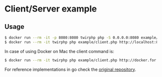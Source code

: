 # Client/Server example

## Usage

```bash
$ docker run --rm -it -p 8080:8080 twirphp php -S 0.0.0.0:8080 example/server.php
$ docker run --rm -it twirphp php example/client.php http://localhost:8080
```

In case of using Docker on Mac the client command is:

```bash
$ docker run --rm -it twirphp php example/client.php http://docker.for.mac.localhost:8080
```


For reference implementations in go check the [original repository](https://github.com/twitchtv/twirp/tree/master/example).
